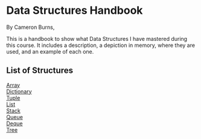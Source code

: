 <h1>Data Structures Handbook</h1>


By Cameron Burns,

This is a handbook to show what Data Structures I have mastered during this course. 
It includes a description, a depiction in memory, where they are used, and an example of each one.

<h2>List of Structures</h2>

[Array](Array.md)<br/>
[Dictionary](Dictionary.md)<br/>
[Tuple](Tuple.md)<br/>
[List](List.md)<br/>
[Stack](Stack.md)<br/>
[Queue](Queue.md)<br/>
[Deque](Deque.md)<br/>
[Tree](Tree.md)<br/>
      
